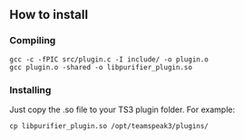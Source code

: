 ## How to install

### Compiling

```
gcc -c -fPIC src/plugin.c -I include/ -o plugin.o
gcc plugin.o -shared -o libpurifier_plugin.so
```

### Installing

Just copy the .so file to your TS3 plugin folder. For example:
```
cp libpurifier_plugin.so /opt/teamspeak3/plugins/
```

